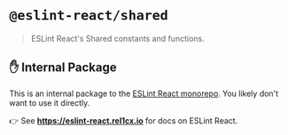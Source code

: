 # `@eslint-react/shared`

> ESLint React's Shared constants and functions.

## ✋ Internal Package

This is an internal package to the [ESLint React monorepo](https://github.com/Rel1cx/eslint-react).
You likely don't want to use it directly.

👉 See **<https://eslint-react.rel1cx.io>** for docs on ESLint React.
